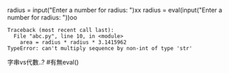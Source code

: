 radius = input("Enter a number for radius: ")xx
radius = eval(input("Enter a number for radius: "))oo

```
Traceback (most recent call last):
  File "abc.py", line 10, in <module>
    area = radius * radius * 3.1415962
TypeError: can't multiply sequence by non-int of type 'str'
```
字串vs代數..? #有無eval()
